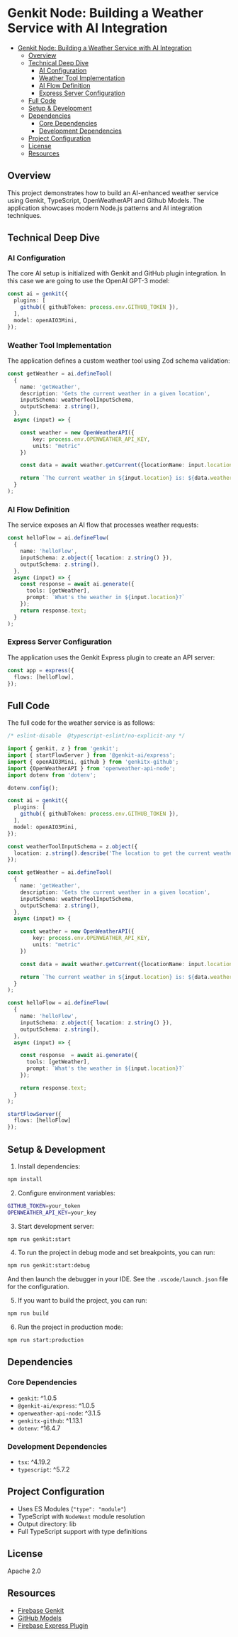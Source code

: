 # Genkit Node: Building a Weather Service with AI Integration
<!-- TOC -->

- [Genkit Node: Building a Weather Service with AI Integration](#genkit-node-building-a-weather-service-with-ai-integration)
  - [Overview](#overview)
  - [Technical Deep Dive](#technical-deep-dive)
    - [AI Configuration](#ai-configuration)
    - [Weather Tool Implementation](#weather-tool-implementation)
    - [AI Flow Definition](#ai-flow-definition)
    - [Express Server Configuration](#express-server-configuration)
  - [Full Code](#full-code)
  - [Setup \& Development](#setup--development)
  - [Dependencies](#dependencies)
    - [Core Dependencies](#core-dependencies)
    - [Development Dependencies](#development-dependencies)
  - [Project Configuration](#project-configuration)
  - [License](#license)
  - [Resources](#resources)

<!-- /TOC -->

## Overview
This project demonstrates how to build an AI-enhanced weather service using Genkit, TypeScript, OpenWeatherAPI and Github Models. The application showcases modern Node.js patterns and AI integration techniques.

## Technical Deep Dive

### AI Configuration
The core AI setup is initialized with Genkit and GitHub plugin integration. In this case we are going to use the OpenAI GPT-3 model:

```typescript
const ai = genkit({
  plugins: [
    github({ githubToken: process.env.GITHUB_TOKEN }),
  ],
  model: openAIO3Mini,
});
```

### Weather Tool Implementation
The application defines a custom weather tool using Zod schema validation:

```typescript
const getWeather = ai.defineTool(
  {
    name: 'getWeather',
    description: 'Gets the current weather in a given location',
    inputSchema: weatherToolInputSchema,
    outputSchema: z.string(),
  },
  async (input) => {

    const weather = new OpenWeatherAPI({
        key: process.env.OPENWEATHER_API_KEY,
        units: "metric"
    })

    const data = await weather.getCurrent({locationName: input.location});

    return `The current weather in ${input.location} is: ${data.weather.temp.cur} Degrees in Celsius`;
  }
);
```

### AI Flow Definition
The service exposes an AI flow that processes weather requests:

```typescript
const helloFlow = ai.defineFlow(
  {
    name: 'helloFlow',
    inputSchema: z.object({ location: z.string() }),
    outputSchema: z.string(),
  },
  async (input) => {
    const response = await ai.generate({
      tools: [getWeather],
      prompt: `What's the weather in ${input.location}?`
    });
    return response.text;
  }
);
```

### Express Server Configuration
The application uses the Genkit Express plugin to create an API server:

```typescript
const app = express({
  flows: [helloFlow],
});
```

## Full Code

The full code for the weather service is as follows:

```typescript
/* eslint-disable  @typescript-eslint/no-explicit-any */

import { genkit, z } from 'genkit';
import { startFlowServer } from '@genkit-ai/express';
import { openAIO3Mini, github } from 'genkitx-github';
import {OpenWeatherAPI } from 'openweather-api-node';
import dotenv from 'dotenv';

dotenv.config();

const ai = genkit({
  plugins: [
    github({ githubToken: process.env.GITHUB_TOKEN }),
  ],
  model: openAIO3Mini,
});

const weatherToolInputSchema = z.object({ 
  location: z.string().describe('The location to get the current weather for')
});

const getWeather = ai.defineTool(
  {
    name: 'getWeather',
    description: 'Gets the current weather in a given location',
    inputSchema: weatherToolInputSchema,
    outputSchema: z.string(),
  },
  async (input) => {

    const weather = new OpenWeatherAPI({
        key: process.env.OPENWEATHER_API_KEY,
        units: "metric"
    })

    const data = await weather.getCurrent({locationName: input.location});

    return `The current weather in ${input.location} is: ${data.weather.temp.cur} Degrees in Celsius`;
  }
);

const helloFlow = ai.defineFlow(
  {
    name: 'helloFlow',
    inputSchema: z.object({ location: z.string() }),
    outputSchema: z.string(),
  },
  async (input) => {

    const response  = await ai.generate({
      tools: [getWeather],
      prompt: `What's the weather in ${input.location}?`
    });

    return response.text;
  }
);

startFlowServer({
  flows: [helloFlow]
});
```

## Setup & Development

1. Install dependencies:
```bash
npm install
```

2. Configure environment variables:
```bash
GITHUB_TOKEN=your_token
OPENWEATHER_API_KEY=your_key
```

3. Start development server:
```bash
npm run genkit:start
```

4. To run the project in debug mode and set breakpoints, you can run:
```bash
npm run genkit:start:debug
```
And then launch the debugger in your IDE. See the `.vscode/launch.json` file for the configuration.

5. If you want to build the project, you can run:
```bash
npm run build
```

6. Run the project in production mode:
```bash
npm run start:production
```

## Dependencies

### Core Dependencies
- `genkit`: ^1.0.5
- `@genkit-ai/express`: ^1.0.5
- `openweather-api-node`: ^3.1.5
- `genkitx-github`: ^1.13.1
- `dotenv`: ^16.4.7

### Development Dependencies
- `tsx`: ^4.19.2
- `typescript`: ^5.7.2

## Project Configuration

- Uses ES Modules (`"type": "module"`)
- TypeScript with `NodeNext` module resolution
- Output directory: lib
- Full TypeScript support with type definitions

## License

Apache 2.0

## Resources

- [Firebase Genkit](https://firebase.google.com/products/genkit)
- [GitHub Models](https://github.com/marketplace/models)
- [Firebase Express Plugin](https://firebase.google.com/docs/genkit/deploy-node)
